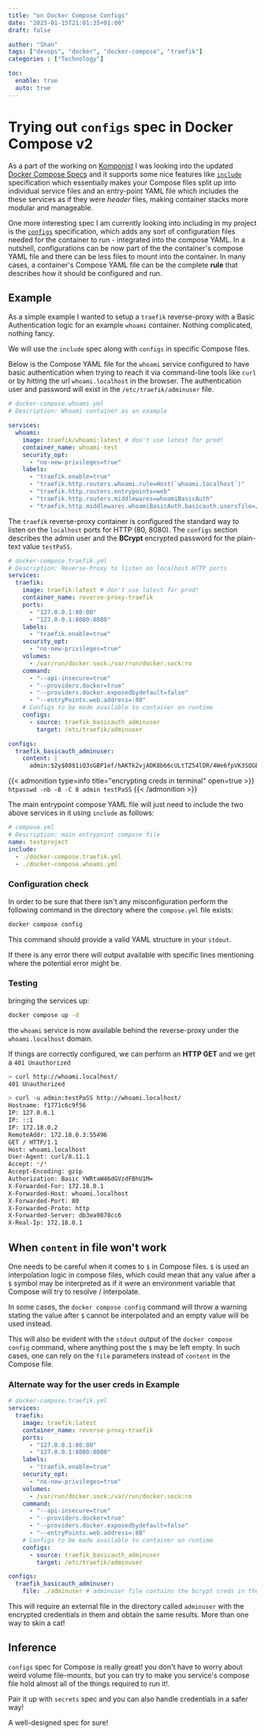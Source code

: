 ```yaml
---
title: "on Docker Compose Configs"
date: "2025-01-15T21:01:35+01:00"
draft: false

author: "Shan"
tags: ["devops", "docker", "docker-compose", "traefik"]
categories : ["Technology"]

toc:
  enable: true
  auto: true
---
```

<!--more-->
# Trying out `configs` spec in Docker Compose v2

As a part of the working on [Komponist][1] I was looking into
the updated [Docker Compose Specs][2] and it supports some nice
features like [`include`][3] specification which essentially makes
your Compose files split up into individual service files and an
entry-point YAML file which includes the these services as if they
were _header_ files, making container stacks more modular and manageable.

One more interesting spec I am currently looking into including in my
project is the [`configs`][4] specification, which adds any sort of
configuration files needed for the container to run - integrated into
the compose YAML. In a nutshell, configurations can be now part of the
the container's compose YAML file and there can be less files to mount
into the container. In many cases, a container's Compose YAML file can
be the complete __rule__ that describes how it should be configured and
run.

## Example

As a simple example I wanted to setup a `traefik` reverse-proxy with
a Basic Authentication logic for an example `whoami` container. Nothing
complicated, nothing fancy.

We will use the `include` spec along with `configs` in specific
Compose files.

Below is the Compose YAML file for the `whoami` service configured
to have basic authentication when trying to reach it via command-line
tools like `curl` or by hitting the url `whoami.localhost` in the browser.
The authentication user and password will exist in the `/etc/traefik/adminuser`
file.

```yaml
# docker-compose.whoami.yml
# Description: Whoami container as an example

services:
  whoami:
    image: traefik/whoami:latest # don't use latest for prod!
    container_name: whoami-test
    security_opt:
      - "no-new-privileges=true"
    labels:
      - "traefik.enable=true"
      - "traefik.http.routers.whoami.rule=Host(`whoami.localhost`)"
      - "traefik.http.routers.entrypoints=web"
      - "traefik.http.routers.middlewares=whoamiBasicAuth"
      - "traefik.http.middlewares.whoamiBasicAuth.basicauth.usersfile=/etc/traefik/adminuser"
```

The `traefik` reverse-proxy container is configured the standard way
to listen on the `localhost` ports for HTTP (80, 8080). The `configs`
section describes the admin user and the __BCrypt__ encrypted password
for the plain-text value `testPaSS`.

```yaml
# docker-compose.traefik.yml
# Description: Reverse-Proxy to listen on localhost HTTP ports
services:
  traefik:
    image: traefik:latest # don't use latest for prod!
    container_name: reverse-proxy-traefik
    ports:
      - "127.0.0.1:80:80"
      - "127.0.0.1:8080:8080"
    labels:
      - "traefik.enable=true"
    security_opt:
      - "no-new-privileges=true"
    volumes:
      - /var/run/docker.sock:/var/run/docker.sock:ro
    command:
      - "--api-insecure=true"
      - "--providers.docker=true"
      - "--providers.docker.exposedbydefault=false"
      - "--entryPoints.web.address=:80"
    # Configs to be made available to container on runtime
    configs:
      - source: traefik_basicauth_adminuser
        target: /etc/traefik/adminuser

configs:
  traefik_basicauth_adminuser:
    content: |
      admin:$2y$08$1iQ3sGBP1ef/hAKTk2vjAOK8b66cULtTZ54lDR/4We6fpVK3SQGEq
```
{{< admonition type=info title="encrypting creds in terminal" open=true >}}
`htpasswd -nb -B -C 8 admin testPaSS`
{{< /admonition >}}

The main entrypoint compose YAML file will just need to include
the two above services in it using `include` as follows:

```yaml
# compose.yml
# Description: main entrypoint compose file
name: testproject
include:
  - ./docker-compose.traefik.yml
  - ./docker-compose.whoami.yml
```

### Configuration check

In order to be sure that there isn't any misconfiguration perform
the following command in the directory where the `compose.yml` file exists:

```bash
docker compose config
```

This command should provide a valid YAML structure in your `stdout`.

If there is any error there will output available with specific lines
mentioning where the potential error might be.

### Testing

bringing the services up:

```bash
docker compose up -d
```

the `whoami` service is now available behind the reverse-proxy under the
`whoami.localhost` domain.

If things are correctly configured, we can perform an __HTTP GET__ and we
get a `401 Unauthorized`

```bash
> curl http://whoami.localhost/
401 Unauthorized

> curl -u admin:testPaSS http://whoami.localhost/
Hostname: f1771c6c9f56
IP: 127.0.0.1
IP: ::1
IP: 172.18.0.2
RemoteAddr: 172.18.0.3:55496
GET / HTTP/1.1
Host: whoami.localhost
User-Agent: curl/8.11.1
Accept: */*
Accept-Encoding: gzip
Authorization: Basic YWRtaW46dGVzdFBhU1M=
X-Forwarded-For: 172.18.0.1
X-Forwarded-Host: whoami.localhost
X-Forwarded-Port: 80
X-Forwarded-Proto: http
X-Forwarded-Server: db3ea9878cc6
X-Real-Ip: 172.18.0.1
```

## When `content` in file won't work

One needs to be careful when it comes to `$` in Compose files.
`$` is used an interpolation logic in compose files, which could
mean that any value after a `$` symbol may be interpreted as if 
it were an environment variable that Compose will try to resolve
/ interpolate.

In some cases, the `docker compose config` command will throw a
warning stating the value after `$` cannot be interpolated and
an empty value will be used instead.

This will also be evident with the `stdout` output of the
`docker compose config` command, where anything post the `$`
may be left empty. In such cases, one can rely on the `file`
parameters instead of `content` in the Compose file.

### Alternate way for the user creds in Example

```yaml
# docker-compose.traefik.yml
services:
  traefik:
    image: traefik:latest
    container_name: reverse-proxy-traefik
    ports:
      - "127.0.0.1:80:80"
      - "127.0.0.1:8080:8080"
    labels:
      - "traefik.enable=true"
    security_opt:
      - "no-new-privileges=true"
    volumes:
      - /var/run/docker.sock:/var/run/docker.sock:ro
    command:
      - "--api-insecure=true"
      - "--providers.docker=true"
      - "--providers.docker.exposedbydefault=false"
      - "--entryPoints.web.address=:80"
    # Configs to be made available to container on runtime
    configs:
      - source: traefik_basicauth_adminuser
        target: /etc/traefik/adminuser

configs:
  traefik_basicauth_adminuser:
    file: ./adminuser # adminuser file contains the bcrypt creds in them
```

This will require an external file in the directory called `adminuser`
with the encrypted credentials in them and obtain the same results.
More than one way to skin a cat!

## Inference

`configs` spec for Compose is really great! you don't have to worry
about weird volume file-mounts, but you can try to make you service's compose
file hold almost all of the things required to run it!.

Pair it up with `secrets` spec and you can also handle credentials
in a safer way!

A well-designed spec for sure!


[1]: https://github.com/shantanoo-desai/komponist
[2]: https://compose-spec.io
[3]: https://github.com/compose-spec/compose-spec/blob/main/14-include.md
[4]: https://github.com/compose-spec/compose-spec/blob/main/08-configs.md
[5]: https://www.youtube.com/watch?v=A4275MAu7JY
